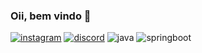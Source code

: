 ### Oii, bem vindo  🤎

[![instagram](https://img.shields.io/badge/Instagram-E4405F?style=for-the-badge&logo=instagram&logoColor=white)](https://www.instagram.com/gioanninha)
[![discord](https://img.shields.io/badge/Discord-7289DA?style=for-the-badge&logo=discord&logoColor=white)](https://discord.com/channels/gioanninha)
![java](https://img.shields.io/badge/Java-ED8B00?style=for-the-badge&logo=openjdk&logoColor=white)
![springboot](https://img.shields.io/badge/Spring-6DB33F?style=for-the-badge&logo=spring&logoColor=white)
